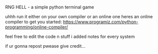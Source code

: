 RNG HELL - a simple python terminal game

uhhh run it either on your own compiler or an online one
heres an online compiler to get you started:
https://www.programiz.com/python-programming/online-compiler/

feel free to edit the code n stuff i added notes for every system

if ur gonna repost pwease give credit...
